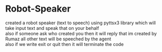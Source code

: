 # Robot-Speaker
created a robot speaker (text to speech) using pyttsx3 library which will take input text and speak that on your behalf
<br>
also if someone ask who created you then it will reply that im created by Rumaz all other text will be speeched by the agent<br> 
also if we write exit or quit then it will terminate the code 